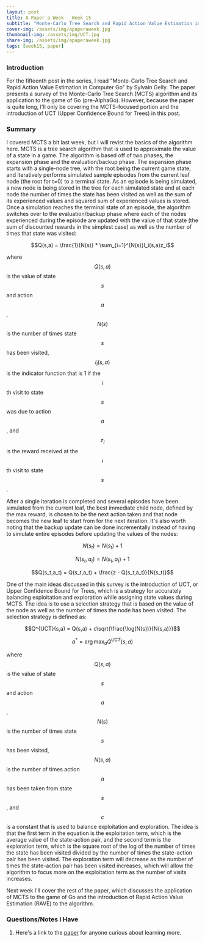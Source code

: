 ```yaml
---
layout: post
title: A Paper a Week - Week 15
subtitle: "Monte-Carlo Tree Search and Rapid Action Value Estimation in Computer Go"
cover-img: /assets/img/apaperaweek.jpg
thumbnail-img: /assets/img/UCT.jpg
share-img: /assets/img/apaperaweek.jpg
tags: [week15, paper]
---
```


### Introduction
For the fifteenth post in the series, I read "Monte-Carlo Tree Search and Rapid Action Value Estimation in Computer Go" by Sylvain Gelly. The paper presents a survey of the Monte-Carlo Tree Search (MCTS) algorithm and its application to the game of Go (pre-AlphaGo). However, because the paper is quite long, I'll only be covering the MCTS-focused portion and the introduction of UCT (Upper Confidence Bound for Trees) in this post.


### Summary
I covered MCTS a bit last week, but I will revist the basics of the algorithm here. MCTS is a tree search algorithm that is used to approximate the value of a state in a game. The algorithm is based off of two phases, the expansion phase and the evaluation/backup phase. The expansion phase starts with a single-node tree, with the root being the current game state, and iteratively performs simulated sample episodes from the current leaf node (the root for t=0) to a terminal state. As an episode is being simulated, a new node is being stored in the tree for each simulated state and at each node the number of times the state has been visited as well as the sum of its experienced values and squared sum of experienced values is stored. Once a simulation reaches the terminal state of an episode, the algorithm switches over to the evaluation/backup phase where each of the nodes experienced during the episode are updated with the value of that state (the sum of discounted rewards in the simplest case) as well as the number of times that state was visited:

$$Q(s,a) = \frac{1}{N(s)} * \sum_{i=1}^{N(s)}I_i(s,a)z_i$$

where $$Q(s,a)$$ is the value of state $$s$$ and action $$a$$, $$N(s)$$ is the number of times state $$s$$ has been visited, $$I_i(s,a)$$ is the indicator function that is 1 if the $$i$$th visit to state $$s$$ was due to action $$a$$, and $$z_i$$ is the reward received at the $$i$$th visit to state $$s$$.

After a single iteration is completed and several episodes have been simulated from the current leaf, the best immediate child node, defined by the max reward, is chosen to be the next action taken and that node becomes the new leaf to start from for the next iteration. It's also worth noting that the backup update can be done incrementally instead of having to simulate entire episodes before updating the values of the nodes:

$$N(s_t) = N(s_t) + 1$$

$$N(s_t,a_t) = N(s_t,a_t) + 1$$

$$Q(s_t,a_t) = Q(s_t,a_t) + \frac{z - Q(s_t,a_t)}{N(s_t)}$$

One of the main ideas discussed in this survey is the introduction of UCT, or Upper Confidence Bound for Trees, which is a strategy for accurately balancing exploitation and exploration while assigning state values during MCTS. The idea is to use a selection strategy that is based on the value of the node as well as the number of times the node has been visited. The selection strategy is defined as:

$$Q^{UCT}(s,a) = Q(s,a) + c\sqrt{\frac{\log(N(s))}{N(s,a)}}$$

$$a^* = \arg\max_a Q^{UCT}(s,a)$$

where $$Q(s,a)$$ is the value of state $$s$$ and action $$a$$, $$N(s)$$ is the number of times state $$s$$ has been visited, $$N(s,a)$$ is the number of times action $$a$$ has been taken from state $$s$$, and $$c$$ is a constant that is used to balance exploitation and exploration. The idea is that the first term in the equation is the exploitation term, which is the average value of the state-action pair, and the second term is the exploration term, which is the square root of the log of the number of times the state has been visited divided by the number of times the state-action pair has been visited. The exploration term will decrease as the number of times the state-action pair has been visited increases, which will allow the algorithm to focus more on the exploitation term as the number of visits increases.

Next week I'll cover the rest of the paper, which discusses the application of MCTS to the game of Go and the introduction of Rapid Action Value Estimation (RAVE) to the algorithm.

### Questions/Notes I Have
1. Here's a link to the [paper](https://www.cs.utexas.edu/~pstone/Courses/394Rspring11/resources/mcrave.pdf) for anyone curious about learning more.